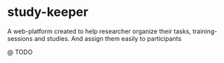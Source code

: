 # study-keeper
A web-platform created to help researcher organize their tasks, training-sessions and studies. And assign them easily to participants

@ TODO
